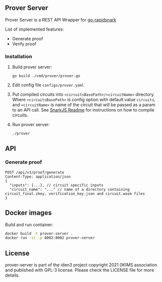 ## Prover Server 
Prover Server is a REST API Wrapper for [go-rapidsnark](https://github.com/iden3/go-rapidsnark)

List of implemented features:

* Generate proof
* Verify proof

### Installation

1. Build prover server:
    ```
    go build ./cmd/prover/prover.go
    ```

2. Edit config file `configs/prover.yaml`

3. Put compiled circuits into `<circuitsBasePath>/<circuitName>` directory. Where `<circuitsBasePath>` is config option with default value `circuits`, and `<circuitName>` is name of the circuit that will be passed as a param to an API call.
   See [SnarkJS Readme](https://github.com/iden3/snarkjs) for instructions on how to compile circuits.

3. Run prover server:
     ```
    ./prover
    ```

## API
### Generate proof

```
POST /api/v1/proof/generate
Content-Type: application/json
{
  "inputs": {...}, // circuit specific inputs
  "circuit_name": "..." // name of a directory containing circuit_final.zkey, verification_key.json and circuit.wasm files
}
```

## Docker images

Build and run container:
```bash
docker build -t prover-server .
docker run -it -p 8002:8002 prover-server
```

## License

prover-server is part of the iden3 project copyright 2021 0KIMS association and published with GPL-3 license. Please check the LICENSE file for more details.
